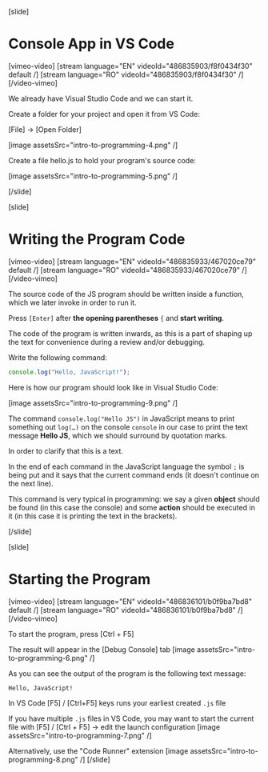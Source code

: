 [slide]
# Console App in VS Code

[vimeo-video]
[stream language="EN" videoId="486835903/f8f0434f30" default /]
[stream language="RO" videoId="486835903/f8f0434f30"  /]
[/video-vimeo]

We already have Visual Studio Code and we can start it. 

Create a folder for your project and open it from VS Code:

\[File\] -> \[Open Folder\]

[image assetsSrc="intro-to-programming-4.png" /]

Create a file hello.js to hold your program's source code:

[image assetsSrc="intro-to-programming-5.png" /]

[/slide]

[slide]
# Writing the Program Code

[vimeo-video]
[stream language="EN" videoId="486835933/467020ce79" default /]
[stream language="RO" videoId="486835933/467020ce79"  /]
[/video-vimeo]

The source code of the JS program should be written inside a function, which we later invoke in order to run it. 

Press `[Enter]` after **the opening parentheses** `{` and **start writing**.

The code of the program is written inwards, as this is a part of shaping up the text for convenience during a review and/or debugging. 

Write the following command: 
```js
console.log("Hello, JavaScript!");
```
Here is how our program should look like in Visual Studio Code: 

[image assetsSrc="intro-to-programming-9.png" /]

The command `console.log("Hello JS")` in JavaScript means to print something out `log(…)` on the console `console` in our case to print the text message **Hello JS**, which we should surround by quotation marks.
 
In order to clarify that this is a text. 

In the end of each command in the JavaScript language the symbol `;` is being put and it says that the current command ends (it doesn't continue on the next line). 

This command is very typical in programming: we say a given **object** should be found (in this case the console) and some **action** should be executed in it (in this case it is printing the text in the brackets).

[/slide]

[slide]
# Starting the Program

[vimeo-video]
[stream language="EN" videoId="486836101/b0f9ba7bd8" default /]
[stream language="RO" videoId="486836101/b0f9ba7bd8"  /]
[/video-vimeo]

To start the program, press \[Ctrl + F5\]

The result will appear in the \[Debug Console\] tab
[image assetsSrc="intro-to-programming-6.png" /]

As you can see the output of the program is the following text message:
```
Hello, JavaScript!
```
In VS Code \[F5\] / \[Ctrl+F5\] keys runs your earliest created `.js` file

If you have multiple `.js` files in VS Code, you may want to start the current file with \[F5\] / \[Ctrl + F5\] \-\> edit the launch configuration
[image assetsSrc="intro-to-programming-7.png" /]

Alternatively, use the "Code Runner" extension
[image assetsSrc="intro-to-programming-8.png" /]
[/slide]

